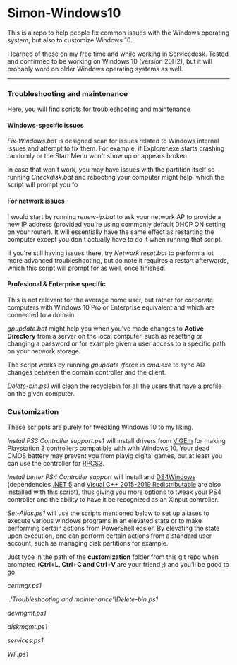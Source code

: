 # Simon-Windows10

This is a repo to help people fix common issues with the Windows operating system, but also to customize Windows 10.

I learned of these on my free time and while working in Servicedesk. Tested and confirmed to be working on Windows 10 (version 20H2), but it will probably word on older Windows operating systems as well.

---

### Troubleshooting and maintenance

Here, you will find scripts for troubleshooting and maintenance

#### Windows-specific issues

<i>Fix-Windows.bat</i> is designed scan for issues related to Windows internal issues and attempt to fix them. For example, if Explorer.exe starts crashing randomly or the Start Menu won't show up or appears broken.

In case that won't work, you may have issues with the partition itself so running <i>Checkdisk.bat</i> and rebooting your computer might help, which the script will prompt you fo

#### For network issues

I would start by running <i>renew-ip.bat</i> to ask your network AP to provide a new IP address (provided you're using commonly default DHCP ON setting on your router). It will essentially have the same effect as restarting the computer except you don't actually have to do it when running that script.

If you're still having issues there, try <i>Network reset.bat</i> to perform a lot more advanced troubleshooting, but do note it requires a restart afterwards, which this script will prompt for as well, once finished.

#### Profesional & Enterprise specific

This is not relevant for the average home user, but rather for corporate computers with Windows 10 Pro or Enterprise equivalent and which are connected to a domain.

<i>gpupdate.bat</i> might help you when you've made changes to <b>Active Directory</b> from a server on the local computer, such as resetting or changing a password or for example given a user access to a specific path on your network storage.

The script works by running <i>gpupdate /force</i> in <i>cmd.exe</i> to sync AD changes between the domain controller and the client.

<i>Delete-bin.ps1</i> will clean the recyclebin for all the users that have a profile on the given computer.

### Customization

These scrippts are purely for tweaking Windows 10 to my liking.

<i>Install PS3 Controller support.ps1</i> will install drivers from <a href="https://github.com/ViGEm">ViGEm</a> for making Playstation 3 controllers compatible with with Windows 10. Your dead CMOS battery may prevent you from playig digital games, but at least you can use the controller for <a href="https://rpcs3.net/">RPCS3</a>.

<i>Install better PS4 Controller support</i> will install and <a href="https://github.com/Ryochan7/DS4Windows">DS4Windows</a> (dependencies <a href="https://dotnet.microsoft.com/download/dotnet/5.0/runtime">.NET 5</a> and <a href="https://support.microsoft.com/en-us/topic/the-latest-supported-visual-c-downloads-2647da03-1eea-4433-9aff-95f26a218cc0">Visual C++ 2015-2019 Redistributable</a> are also installed with this script), thus giving you more options to tweak your PS4 controller and the ability to have it be recognized as an Xinput controller.


<i>Set-Alias.ps1</i> will use the scripts mentioned below to set up aliases to execute various windows programs in an elevated state or to make performing certain actions from PowerShell easier. By elevating the state upon execution, one can perform certain actions from a standard user account, such as managing disk partitions for example.

Just type in the path of the <b>customization</b> folder from this git repo when prompted (<b>Ctrl+L, Ctrl+C and Ctrl+V</b> are your friend ;) and you'll be good to go.

<i>
certmgr.ps1

..\'Troubleshooting and maintenance'\Delete-bin.ps1

devmgmt.ps1

diskmgmt.ps1

services.ps1

WF.ps1
</i>
